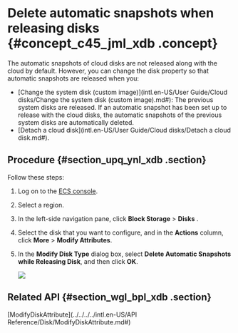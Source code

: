 # Delete automatic snapshots when releasing disks {#concept_c45_jml_xdb .concept}

The automatic snapshots of cloud disks are not released along with the cloud by default. However, you can change the disk property so that automatic snapshots are released when you:

-   [Change the system disk \(custom image\)](intl.en-US/User Guide/Cloud disks/Change the system disk (custom image).md#): The previous system disks are released. If an automatic snapshot has been set up to release with the cloud disks, the automatic snapshots of the previous system disks are automatically deleted.
-   [Detach a cloud disk](intl.en-US/User Guide/Cloud disks/Detach a cloud disk.md#).

## Procedure {#section_upq_ynl_xdb .section}

Follow these steps:

1.  Log on to the [ECS console](https://ecs.console.aliyun.com/#/home).
2.  Select a region.
3.  In the left-side navigation pane, click **Block Storage** \> **Disks** .
4.  Select the disk that you want to configure, and in the **Actions** column, click **More** \> **Modify Attributes**.
5.  In the **Modify Disk Type** dialog box, select **Delete Automatic Snapshots while Releasing Disk**, and then click **OK**.

    ![](http://static-aliyun-doc.oss-cn-hangzhou.aliyuncs.com/assets/img/9690/15353593774573_en-US.png)


## Related API {#section_wgl_bpl_xdb .section}

[ModifyDiskAttribute](../../../../intl.en-US/API Reference/Disk/ModifyDiskAttribute.md#)

